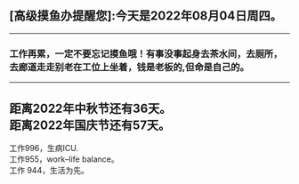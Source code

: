 ## [高级摸鱼办提醒您]:今天是2022年08月04日周四。
---
### 工作再累，一定不要忘记摸鱼哦！有事没事起身去茶水间，去厕所，去廊道走走别老在工位上坐着，钱是老板的,但命是自己的。
---
距离2022年中秋节还有36天。  
距离2022年国庆节还有57天。  
---
工作996，生病ICU.  
工作955，work–life balance。  
工作 944，生活为先。